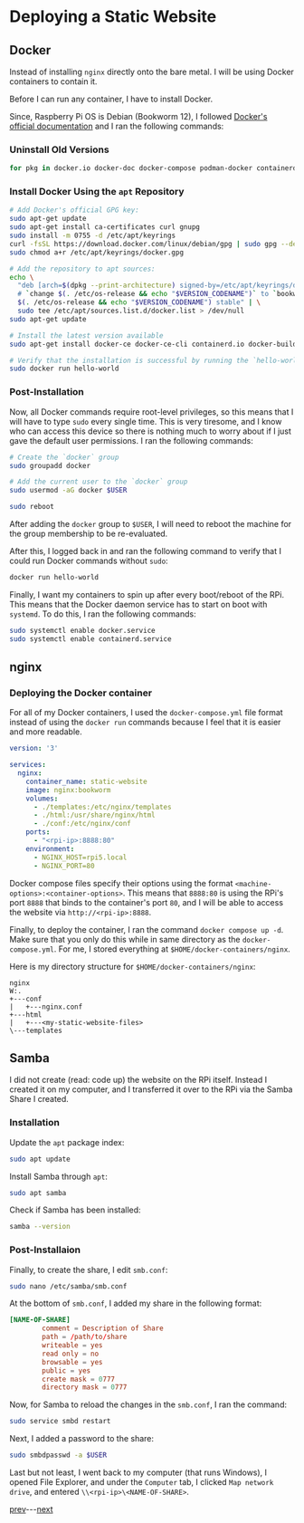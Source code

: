 # Deploying a Static Website

## Docker

Instead of installing `nginx` directly onto the bare metal. I will be using Docker containers to contain it.

Before I can run any container, I have to install Docker.

Since, Raspberry Pi OS is Debian (Bookworm 12), I followed [Docker's official documentation](https://docs.docker.com/engine/install/debian/) and I ran the following commands:

### Uninstall Old Versions

``` bash
for pkg in docker.io docker-doc docker-compose podman-docker containerd runc; do sudo apt-get remove $pkg; done
```

### Install Docker Using the `apt` Repository

``` bash
# Add Docker's official GPG key:
sudo apt-get update
sudo apt-get install ca-certificates curl gnupg
sudo install -m 0755 -d /etc/apt/keyrings
curl -fsSL https://download.docker.com/linux/debian/gpg | sudo gpg --dearmor -o /etc/apt/keyrings/docker.gpg
sudo chmod a+r /etc/apt/keyrings/docker.gpg

# Add the repository to apt sources:
echo \
  "deb [arch=$(dpkg --print-architecture) signed-by=/etc/apt/keyrings/docker.gpg] https://download.docker.com/linux/debian \
  # `change $(. /etc/os-release && echo "$VERSION_CODENAME")` to `bookworm` for derivative distros
  $(. /etc/os-release && echo "$VERSION_CODENAME") stable" | \
  sudo tee /etc/apt/sources.list.d/docker.list > /dev/null
sudo apt-get update
```

``` bash
# Install the latest version available
sudo apt-get install docker-ce docker-ce-cli containerd.io docker-buildx-plugin docker-compose-plugin

# Verify that the installation is successful by running the `hello-world` image
sudo docker run hello-world
```

### Post-Installation

Now, all Docker commands require root-level privileges, so this means that I will have to type `sudo` every single time.
This is very tiresome, and I know who can access this device so there is nothing much to worry about if I just gave the default user permissions.
I ran the following commands:

``` bash
# Create the `docker` group
sudo groupadd docker

# Add the current user to the `docker` group
sudo usermod -aG docker $USER

sudo reboot
```

After adding the `docker` group to `$USER`, I will need to reboot the machine for the group membership to be re-evaluated.

After this, I logged back in and ran the following command to verify that I could run Docker commands without `sudo`:

``` bash
docker run hello-world
```

Finally, I want my containers to spin up after every boot/reboot of the RPi. This means that the Docker daemon service has to start on boot with `systemd`.
To do this, I ran the following commands:

``` bash
sudo systemctl enable docker.service
sudo systemctl enable containerd.service
```

## nginx

### Deploying the Docker container

For all of my Docker containers, I used the `docker-compose.yml` file format instead of using the `docker run` commands because I feel that it is easier and more readable.

``` yaml
version: '3'

services:
  nginx:
    container_name: static-website
    image: nginx:bookworm
    volumes:
      - ./templates:/etc/nginx/templates
      - ./html:/usr/share/nginx/html
      - ./conf:/etc/nginx/conf
    ports:
      - "<rpi-ip>:8888:80"
    environment:
      - NGINX_HOST=rpi5.local
      - NGINX_PORT=80
```

Docker compose files specify their options using the format `<machine-options>:<container-options>`. This means that `8888:80` is using the RPi's port `8888` that binds to the container's port `80`, and I will be able to access the website via `http://<rpi-ip>:8888`.

Finally, to deploy the container, I ran the command `docker compose up -d`. Make sure that you only do this while in same directory as the `docker-compose.yml`. For me, I stored everything at `$HOME/docker-containers/nginx`.

Here is my directory structure for `$HOME/docker-containers/nginx`:

``` tree
nginx
W:.
+---conf
|   +---nginx.conf
+---html
|   +---<my-static-website-files>
\---templates
```

## Samba

I did not create (read: code up) the website on the RPi itself. Instead I created it on my computer, and I transferred it over to the RPi via the Samba Share I created.

### Installation

Update the `apt` package index:

``` bash
sudo apt update
```

Install Samba through `apt`:

``` bash
sudo apt samba
```

Check if Samba has been installed:

``` bash
samba --version
```

### Post-Installaion

Finally, to create the share, I edit `smb.conf`:

``` bash
sudo nano /etc/samba/smb.conf
```

At the bottom of `smb.conf`, I added my share in the following format:

``` conf
[NAME-OF-SHARE]
        comment = Description of Share
        path = /path/to/share
        writeable = yes
        read only = no
        browsable = yes
        public = yes
        create mask = 0777
        directory mask = 0777
```

Now, for Samba to reload the changes in the `smb.conf`, I ran the command:

``` bash
sudo service smbd restart
```

Next, I added a password to the share:

``` bash
sudo smbdpasswd -a $USER
```

Last but not least, I went back to my computer (that runs Windows), I opened File Explorer, and under the `Computer` tab, I clicked `Map network drive`, and entered `\\<rpi-ip>\<NAME-OF-SHARE>`.

[prev](./00-Setup.md)---[next](./02-Deploying-a-VPN.md)
